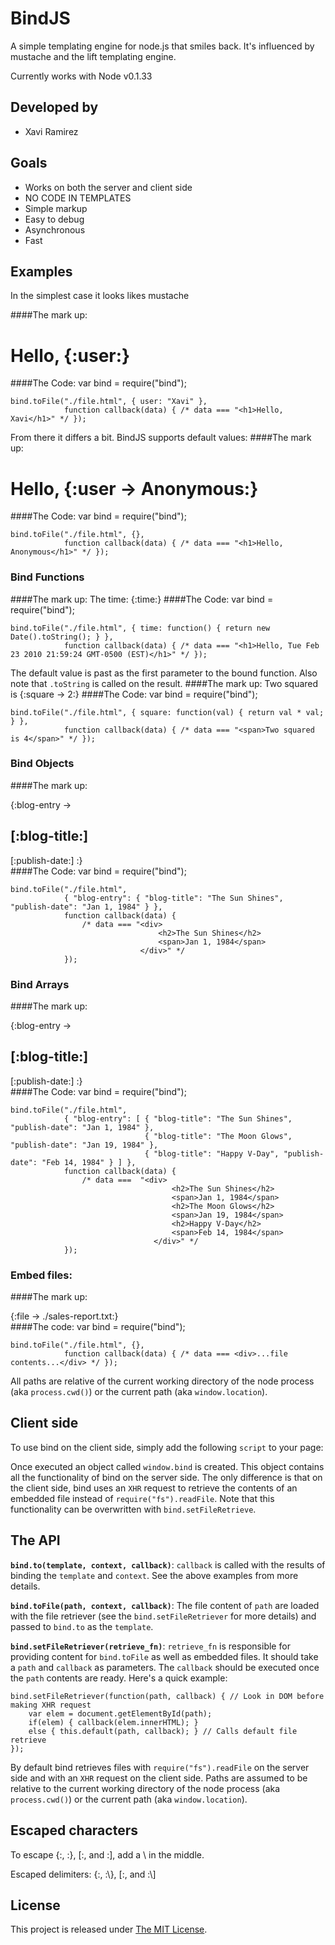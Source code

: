 # BindJS

A simple templating engine for node.js that smiles back.  It's influenced by mustache and the lift templating engine.

Currently works with Node v0.1.33

## Developed by
* Xavi Ramirez

## Goals
* Works on both the server and client side
* NO CODE IN TEMPLATES
* Simple markup
* Easy to debug
* Asynchronous
* Fast

## Examples
In the simplest case it looks likes mustache

####The mark up:
    <h1>Hello, {:user:}</h1>

####The Code:
    var bind = require("bind");

    bind.toFile("./file.html", { user: "Xavi" },
                function callback(data) { /* data === "<h1>Hello, Xavi</h1>" */ });

From there it differs a bit.  BindJS supports default values:
####The mark up:
    <h1>Hello, {:user -> Anonymous:}</h1>
####The Code:
    var bind = require("bind");
    
    bind.toFile("./file.html", {},
                function callback(data) { /* data === "<h1>Hello, Anonymous</h1>" */ });


### Bind Functions
####The mark up:
    <span>The time: {:time:}</span>
####The Code:
    var bind = require("bind");

    bind.toFile("./file.html", { time: function() { return new Date().toString(); } },
                function callback(data) { /* data === "<h1>Hello, Tue Feb 23 2010 21:59:24 GMT-0500 (EST)</h1>" */ });

The default value is past as the first parameter to the bound function.  Also note that `.toString` is called on the result.
####The mark up:
    <span>Two squared is {:square -> 2:}</span>
####The Code:
    var bind = require("bind");

    bind.toFile("./file.html", { square: function(val) { return val * val; } },
                function callback(data) { /* data === "<span>Two squared is 4</span>" */ });

### Bind Objects
####The mark up:
    <div>{:blog-entry ->
        <h2>[:blog-title:]</h2>
        <span>[:publish-date:]</span>
    :}
    </div>
####The Code:
    var bind = require("bind");

    bind.toFile("./file.html", 
                { "blog-entry": { "blog-title": "The Sun Shines", "publish-date": "Jan 1, 1984" } },
                function callback(data) { 
                    /* data === "<div>
                                     <h2>The Sun Shines</h2>
                                     <span>Jan 1, 1984</span>
                                 </div>" */ 
                });

### Bind Arrays
####The mark up:
    <div>{:blog-entry ->
        <h2>[:blog-title:]</h2>
        <span>[:publish-date:]</span>
    :}
    </div>
####The Code:
    var bind = require("bind");

    bind.toFile("./file.html", 
                { "blog-entry": [ { "blog-title": "The Sun Shines", "publish-date": "Jan 1, 1984" },
                                  { "blog-title": "The Moon Glows", "publish-date": "Jan 19, 1984" },
                                  { "blog-title": "Happy V-Day", "publish-date": "Feb 14, 1984" } ] },
                function callback(data) { 
                    /* data ===  "<div>
                                        <h2>The Sun Shines</h2>
                                        <span>Jan 1, 1984</span>
                                        <h2>The Moon Glows</h2>
                                        <span>Jan 19, 1984</span>
                                        <h2>Happy V-Day</h2>
                                        <span>Feb 14, 1984</span>
                                    </div>" */ 
                });

### Embed files:
####The mark up:
    <div>{:file -> ./sales-report.txt:}</div>
####The code:
    var bind = require("bind");

    bind.toFile("./file.html", {}, 
                function callback(data) { /* data === <div>...file contents...</div> */ });

All paths are relative of the current working directory of the node process (aka `process.cwd()`) or the current path (aka `window.location`).

## Client side

To use bind on the client side, simply add the following `script` to your page:
    <script type="text/javascript" src="/lib/bind/bind.js"></script>

Once executed an object called `window.bind` is created.  This object contains all the functionality of bind on the server side.  The only difference is that on the client side, bind uses an `XHR` request to retrieve the contents of an embedded file instead of `require("fs").readFile`. Note that this functionality can be overwritten with `bind.setFileRetrieve`.

## The API

__`bind.to(template, context, callback)`__: `callback` is called with the results of binding the `template` and `context`.  See the above examples from more details.

__`bind.toFile(path, context, callback)`__: The file content of `path` are loaded with the file retriever (see the `bind.setFileRetriever` for more details) and passed to `bind.to` as the `template`.

__`bind.setFileRetriever(retrieve_fn)`__: `retrieve_fn` is responsible for providing content for `bind.toFile` as well as embedded files.  It should take a `path` and `callback` as parameters.  The `callback` should be executed once the `path` contents are ready. Here's a quick example:

    bind.setFileRetriever(function(path, callback) { // Look in DOM before making XHR request
        var elem = document.getElementById(path);
        if(elem) { callback(elem.innerHTML); }
        else { this.default(path, callback); } // Calls default file retrieve
    });

By default bind retrieves files with `require("fs").readFile` on the server side and with an `XHR` request on the client side.  Paths are assumed to be relative to the current working directory of the node process (aka `process.cwd()`) or the current path (aka `window.location`).

## Escaped characters

To escape {:, :}, [:, and :], add a \ in the middle.

Escaped delimiters: {\:, :\\}, [\:, and :\\]

## License
This project is released under [The MIT License](http://www.opensource.org/licenses/mit-license.php).